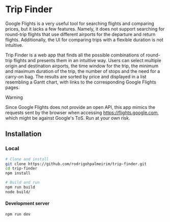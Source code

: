 # Trip Finder

Google Flights is a very useful tool for searching flights and comparing prices, but it lacks a few features. Namely, it does not support searching for round-trip flights that use different airports for the departure and return flights. Additionally, the UI for comparing trips with a flexible duration is not intuitive.

Trip Finder is a web app that finds all the possible combinations of round-trip flights and presents them in an intuitive way. Users can select multiple origin and destination airports, the time window for the trip, the minimum and maximum duration of the trip, the number of stops and the need for a carry-on bag. The results are sorted by price and displayed in a list resembling a Gantt chart, with links to the corresponding Google Flights pages.

> [!WARNING]
> Since Google Flights does not provide an open API, this app mimics the requests sent by the browser when accessing https://flights.google.com, which might be against Google's ToS. Run at your own risk.

## Installation

### Local

```sh
# Clone and install
git clone https://github.com/rodrigohpalmeirim/trip-finder.git
cd trip-finder
npm install

# Build and run
npm run build
node build/
```

#### Development server
```sh
npm run dev
```